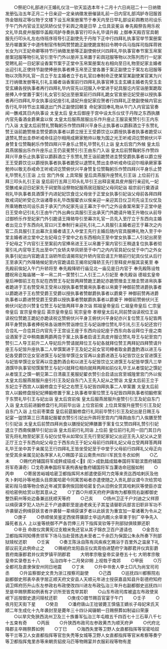 <!-- { "loadSidebar": true } -->
　　○祭祀○礼部进兴王婚礼仪注一钦天监选本年十二月十六日尚冠二十一日纳徵发册弘治五年正月二十日亲迎一定亲纳徵发册催装礼前一日内官礼部鸿胪寺冠服首饰金银叚疋等仪物于文楼下设玉帛案册案节于奉天内至日早礼部设彩舆教坊司设乐于午门外内官设王妃凤轿仪仗于彩舆之南是日早  上位具衮冕诣  奉先殿祭告用乐祝文礼毕具皮弁服御华盖殿鸿胪寺奏执事官行叩头礼毕请升殿  上御奉天殿百官具朝服先行叩头礼左右侍班序班导引正副使先于丹陛下正中行四拜礼执事官举节案册案至丹墀置案于中道传制官传制鸣赞赞跪正副使跪宣制曰令聘中兵马指挥司指挥蒋敩长女为兴王妃命卿等持节行纳徵发册等正副使俯伏兴四拜礼毕执事官奉节案玉帛案册案冠服等物引礼官引至午门外以册并玉帛置于彩舆冠服等物以次陈列而行一妃家受聘礼前一日妃家设香案节案于正堂中玉帛案册案左右相向至日礼物至妃家主婚者出迎引礼正使持节副使捧册执事者捧玉帛至正堂各置于案正副使立于案左右冠服等物以次陈列礼官一员立于左主婚者立于右礼官曰奉制命正使某官某副使某官某为兴王行纳徵发册等礼引礼主婚者诣香案前行四拜礼执事官捧玉圭玄纁主婚者先受玉圭受玄纁各授执事者再行四拜礼毕内官先以冠服入中堂进于妃具服讫内官诣册案跪取册捧入中堂置于案引礼女官引妃出至册案前行四拜礼跪女官宣册讫妃受册以授执事者再行四拜礼毕女执事设妃座引礼请妃升座妃家应贺者行四拜礼正使副使候内官出告行礼毕持节出主婚送出门外正副使回朝复  命妃家回奉礼物从午门入内官监官奏闻一醮戒其日内执事设  太皇太后  皇太后御座于宫中设太乐仪仗于丹陛之东西执膳内官先备酒金爵果盒以俟  太皇太后服燕居服出乐作升座止王服衮冕赞引引王内东门入诣  太皇太后前赞礼赞鞠躬乐作赞四拜兴平身乐止执事者以爵斟酒立于东赞礼赞王诣前跪赞搢圭赞受爵执事者以爵立授王王受爵饮讫以爵授执事者执事者跪受以退赞礼赞出圭恭听戒命往迎尔相用成厥家勉帅以敬为国之光王听戒词讫赞俯伏兴平身赞复位赞鞠躬乐作赞四拜兴平身乐止赞礼毕赞礼引上诣  皇太后宫门外候  皇太后具燕居服出乐作升座乐止王仍衮冕赞引引王由东门入诣  皇太后前赞鞠躬乐作赞四拜兴平身乐止执事官以爵斟酒立于东赞礼赞王诣前跪赞进圭赞受爵执事者以爵立授王王受爵饮讫以爵授执事者执事者跪受以退赞礼赞出圭恭听戒命往迎尔相承厥家事勉帅以敬无忝戒命王听戒词讫赞俯伏兴平身赞复位赞鞠躬乐作赞四拜兴平身乐止赞礼毕赞礼引王诣  上位  宫门外俟  上具常服  皇后具燕服升座赞礼引王诣  上位前行五拜三叩头礼引王诣  皇后前行五拜三叩头礼毕引王出释衮冕具皮弁服行亲迎礼一妃受醮戒亲迎日妃家先于祠堂陈设祭物妃服燕居冠服妃父母同妃诣  祖宗前行奠酒读祝礼毕执事者具酒馔于内进妃妃饮食讫父母坐于正堂女执事引妃诣父母前各拜四拜致戒词妃听受讫次诣诸尊长礼毕改服翟衣以俟亲迎一亲迎其日仪卫司先设王仪仗及所乘辂教坊司设乐具于承天门外妃家先设王幕次于中门之外设香案帛案于正堂中是日王受命记引礼引王由午门外出典仪具服引王出承天门外跪请升辂王升辂仪从前导过御桥乐作至妃家门外引跪请王降辂导引至幕次礼官一员先入至厅立于东西向主婚者出见立于东西向礼官曰兴王奉制行亲迎礼引礼二人具服引主婚者迎王于幕次之内官二员具服引王出幕次主婚者请王入中堂王先行主婚后随内官具服捧礼物入至于中堂主婚者进立堂中之左妃母立于堂中之右东西相向王至中堂女执事二人引妃出房至于妃母之下内官引王至案前内官捧帛进王王以帛置于案内官引王稍退复位执事者彻案引礼内官导王先出至中门女轿夫举凤轿至于中门之内内官具妃仪仗于中门之外女执事引妃出内官跪请王诣轿所启请揭帘妃升轿内官启请王升辂前行妃具仪仗从后行王至承天门外降辂候妃至内官跪请启王揭帘妃降轿王先行至释皮弁服其衮冕至  奉先殿前俟妃入午门升轿将至  奉先殿降轿行庙见北一庙见是日内官于  奉先殿陈设牲醴祝帛讫每庙猪一羊一帛二共一筐赞引二人引王二人引妃至  奉先殿诣  德祖玄皇帝皇后神御前王在东妃在西赞王与妃皆两拜赞跪王跪妃亦跪赞搢圭王搢圭赞进帛执事者跪进于王右赞受帛王受帛以授执事者赞奠帛执事者以帛奠于神御前赞进爵执事者以爵跪进于王右赞受爵王受爵以授执事者赞献爵执事者以爵奠于  神御前赞再进爵执事者以爵进赞受爵王受爵以授执事者赞献爵执事者以爵奠于  神御前赞俯伏兴王俯伏兴妃亦兴赞复位赞王与妃皆两拜平身次诣  熙祖皇帝皇后  仁祖皇帝皇后  仁宗皇帝皇后  宣宗皇帝皇后  英宗皇帝皇后  宪宗皇帝  孝穆皇太后礼同前赞诣读祝位王诣读祝位赞跪王跪妃亦跪读祝讫赞俯伏兴平身王俯伏兴平身妃亦兴复位赞王与妃皆两拜平身赞执事者捧祝帛各诣燎所赞诣燎位王与妃诣燎位赞礼毕引礼引王与妃还宫行合卺礼一合卺其日内官先于王宫设王座于东西向设妃座于西东向各设拜位于座之南设酒案于正中稍南置两爵两卺于案上执事者启请王具皮弁服讫赞礼导王与妃至宫门赞引二人导王前升二人导妃后升赞请就拜位王与妃各就拜位赞王两拜妃四拜赞请升座王与妃皆升座执事二人举馔案进于王及妃之前女官司樽者取金爵盏酌酒以进王与妃各受爵饮讫女官进馔王与妃皆举馔讫女官再以金爵进酒王与妃皆饮讫女官进馔王与妃皆举馔讫女官再以卺盏酌酒合和以进王与妃皆饮讫又进馔王与妃皆举馔凡三举酒馔毕执事官彻馔案赞王与妃兴就拜位相向就拜两拜如前仪礼毕王从者馂妃之馔妃从者馂王之馔一朝见第二日清晨王冕服妃翟衣赞引合启请出宫至城隍里宫门外以俟  太皇太后服燕居服升座引引王及妃自东门入王先入妃从之赞诣  太皇太后前王立于东妃立于西宫人以腶修盘立于妃之右赞王与妃皆四拜执事二人举案置  太皇太后前宫人以腶修盘授妃妃捧腶修置于案上执事者举案位赞王与妃皆四拜执事者彻腶修案于东赞礼毕引王与妃出诣  皇太后宫前俟  皇太后服燕居服升座赞引引王及妃自东门入诣  皇太后前进腶修盘行礼同前毕出诣  上位宫前俟  上位具常服升座赞引引王及妃自东门入诣  上位前枣栗盘  皇后前筵腶修盘行礼同前毕赞引引王及妃出是日赐王与妃宴一盥馈第三日清晨妃服翟衣赞引引妃出升舆将至宫内门降舆由东门入俟膳至赞引引妃诣  太皇太后前赞四拜尚食以膳授妃妃捧膳置于案复位又赞四拜礼赞引引妃退立于西南俟膳毕引妃出诣  皇太后前行礼同诣  上位前  皇位前行礼同一回门其日内官先将礼物至妃家王与妃仪仗导从如常仪王先行至妃家妃父出迎王先入妃父从之至正厅王立于东西向妃父母立于西东向王于妃父母前行四拜礼妃父母立受两拜答两拜礼毕王坐中其于亲属见王行四拜礼王皆坐受妃至于中堂于父母前行四拜礼父母正向坐受其余亲属见妃各序家人礼○赐国子监云南贵州四川军民生冬衣如例
　　○乙未
　　○赐代府辅国将军成鉡成铔成＜釒闰＞成釚錔成錔奉国将军聪滨晋府辅国将军奇濞奇氵□戈奇淟奉国将军表枸表柲鲁府辅国将军当瀷诰命冠服如制
　　○丙申
　　○寄居苦峪城哈密卫都指挥阿木郎遣使臣阿力克等来贡迄西哈剌灰及他失卜剌哈孙等地面头目原属哈密今同寓苦峪者亦遣使随之入贡礼部议谓今次给赏哈密彩叚马值等物合依近年减赏事例俟回居哈密复仍从旧例全赏其哈剌灰等使臣亦宜视哈密例给赏以慰其意从之
　　○丁酉○升顺天府府尹唐珣为都察院右副都御史整饬蓟州等处边备兼巡抚顺天等府
　　○己亥
　　○扬州卫正千户刘迪之父祥原以缉获谋歹犯人功升正千户迪袭职至是迪老疾无子其玺请替职兵部言旧职非军功不许袭替近例缉获妖言者许袭替一辈缉获谋歹者以此妖言为重宜加一辈诸著为令从之
　　○庚子
　　○恭顺侯吴鉴定西侯蒋骥部士卒运内厩火余草束于别厂卒争先入躁死者五人  上以鉴等统御不严各罚俸三月下指挥吴钦等于刑部狱俱赎罪还职
　　○辛丑  命故仪宾黄宪过支粮米免还官从其子锦衣卫百户道请也
　　○金吾左卫都指挥同知傅贵领军下场马当赴营拣选未至者二千余匹为保国公朱永所奏下刑部狱赎杖还职
　　○壬寅
　　○奏王陈泳自陈有风疾疾乞赐浴于百里外之温泉下礼部议前无此例命止之
　　○赐岷府龙阳县庄仪宾周伯进楚府宁海郡君并仪宾彭爵晋府南康郡君并仪宾罗镇平阴郡君
　　大明孝宗敬皇帝实录卷五十七
大明孝宗敬皇帝实录卷五十八
　　弘治四年十二月癸卯朔  上视牲于南郊
　　○甲辰
　　○万全都司及直隶保安州同日地震
　　○丁未
　　○升中书舍人李土□凡为尚宝司司丞
　　○升监察御史文贵为浙江按察司副使
　　○己酉
　　○巡抚四川都察院右副都御史邢表卒表字居正顺天府文安县人天顺元年进士授获嘉县知县升彰德府知府调卫辉府历升山东左参政右布政使改四川进左布政弘治三年升右副都御史巡抚四川至是卒赐祭葬如例表有才识所至皆克举其职
　　○山东布政司库被盗左布政使吴岷下巡按御史逮问赎杖还职
　　○庚戌○腊节赐百官宴于午门
　　○壬子
　　○夜月犯天街下星
　　○癸丑
　　○潘府唐山王铨铍薨王慎僖王嫡长子母妃宋氏天顺二年生成化十九年袭封至是薨年三十四讣闻辍朝一日赐祭葬如制谥曰荣康
　　○以旱灾免狭西洮州卫及三十族番军弘治三年屯粮五千四百七十三石草八千七十五束有奇
　　○丙辰
　　○升狭西布政司左参政黄杰为顺天府尹
　　○代府北降郡主卒赐祭葬如例
　　○丁巳
　　○海西失里等卫野人女直都指挥等官密哈奴等干兰等卫人女直都指挥等官忽失秃等女城等卫野人女直都指挥等官米希察等奏宁等卫都指挥鬼里赤等来朝贡貂皮马匹等物赐宴并衣服彩叚等物有差
